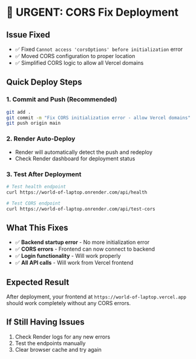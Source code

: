 # 🚨 URGENT: CORS Fix Deployment

## Issue Fixed
- ✅ Fixed `Cannot access 'corsOptions' before initialization` error
- ✅ Moved CORS configuration to proper location
- ✅ Simplified CORS logic to allow all Vercel domains

## Quick Deploy Steps

### 1. Commit and Push (Recommended)
```bash
git add .
git commit -m "Fix CORS initialization error - allow Vercel domains"
git push origin main
```

### 2. Render Auto-Deploy
- Render will automatically detect the push and redeploy
- Check Render dashboard for deployment status

### 3. Test After Deployment
```bash
# Test health endpoint
curl https://world-of-laptop.onrender.com/api/health

# Test CORS endpoint  
curl https://world-of-laptop.onrender.com/api/test-cors
```

## What This Fixes
- ✅ **Backend startup error** - No more initialization error
- ✅ **CORS errors** - Frontend can now connect to backend
- ✅ **Login functionality** - Will work properly
- ✅ **All API calls** - Will work from Vercel frontend

## Expected Result
After deployment, your frontend at `https://world-of-laptop.vercel.app` should work completely without any CORS errors.

## If Still Having Issues
1. Check Render logs for any new errors
2. Test the endpoints manually
3. Clear browser cache and try again 